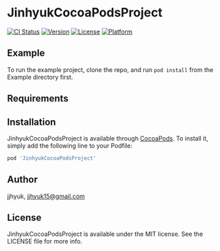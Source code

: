 # JinhyukCocoaPodsProject

[![CI Status](https://img.shields.io/travis/jjhyuk/JinhyukCocoaPodsProject.svg?style=flat)](https://travis-ci.org/jjhyuk/JinhyukCocoaPodsProject)
[![Version](https://img.shields.io/cocoapods/v/JinhyukCocoaPodsProject.svg?style=flat)](https://cocoapods.org/pods/JinhyukCocoaPodsProject)
[![License](https://img.shields.io/cocoapods/l/JinhyukCocoaPodsProject.svg?style=flat)](https://cocoapods.org/pods/JinhyukCocoaPodsProject)
[![Platform](https://img.shields.io/cocoapods/p/JinhyukCocoaPodsProject.svg?style=flat)](https://cocoapods.org/pods/JinhyukCocoaPodsProject)

## Example

To run the example project, clone the repo, and run `pod install` from the Example directory first.

## Requirements

## Installation

JinhyukCocoaPodsProject is available through [CocoaPods](https://cocoapods.org). To install
it, simply add the following line to your Podfile:

```ruby
pod 'JinhyukCocoaPodsProject'
```

## Author

jjhyuk, jjhyuk15@gmail.com

## License

JinhyukCocoaPodsProject is available under the MIT license. See the LICENSE file for more info.

